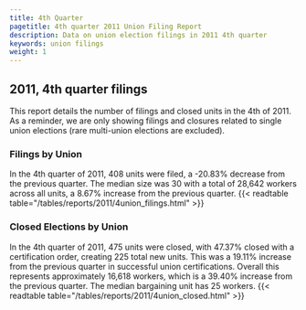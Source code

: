 ```yaml
---
title: 4th Quarter 
pagetitle: 4th quarter 2011 Union Filing Report
description: Data on union election filings in 2011 4th quarter 
keywords: union filings
weight: 1
---
```


## 2011, 4th quarter filings

This report details the number of filings and closed units in the 4th of 2011. As a reminder, we are only showing filings and closures related to single union elections (rare multi-union elections are excluded).

### Filings by Union
In the 4th quarter of 2011, 408 units were filed, a -20.83% decrease from the previous quarter. The median size was 30 with a total of 28,642 workers across all units, a 8.67% increase from the previous quarter.
{{< readtable table="/tables/reports/2011/4union_filings.html" >}}

### Closed Elections by Union
In the 4th quarter of 2011, 475 units were closed, with 47.37% closed with a certification order, creating 225 total new units. This was a 19.11% increase from the previous quarter in successful union certifications. Overall this represents approximately 16,618 workers, which is a 39.40% increase from the previous quarter. The median bargaining unit has 25 workers.
{{< readtable table="/tables/reports/2011/4union_closed.html" >}}
